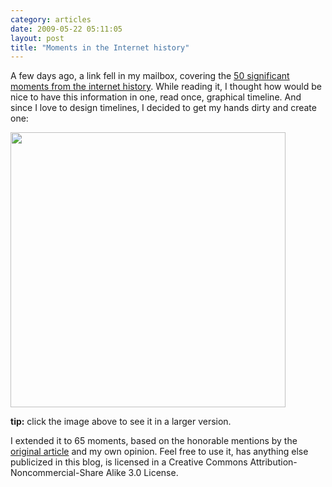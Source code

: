 ```yaml
---
category: articles
date: 2009-05-22 05:11:05
layout: post
title: "Moments in the Internet history"
---
```


<p>A few days ago, a link fell in my mailbox, covering the <a href="http://www.builderau.com.au/program/web/soa/50-significant-moments-from-internet-history/0,339024632,339292301,00.htm">50 significant moments from the internet history</a>. While reading it, I thought how would be nice to have this information in one, read once, graphical timeline. And since I love to design timelines, I decided to get my hands dirty and create one:</p><a href="https://cdn.joaobordalo.com/images/static/blog/topInternetHistory.png"><img width="440" src="https://cdn.joaobordalo.com/images/static/blog/topInternetHistory.png"></a><p><b>tip:</b> click the image above to see it in a larger version.</p><p>I extended it to 65 moments, based on the honorable mentions by the <a href="http://www.builderau.com.au/program/web/soa/50-significant-moments-from-internet-history/0,339024632,339292301,00.htm">original article</a> and my own opinion. Feel free to use it, has anything else publicized in this blog, is licensed in a Creative Commons Attribution-Noncommercial-Share Alike 3.0 License.</p>
